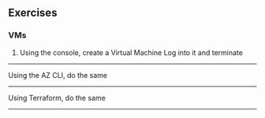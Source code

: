 ## Exercises


### VMs


1. Using the console, create a Virtual Machine
Log into it and terminate

---

Using the AZ CLI, do the same

---

Using Terraform, do the same

-------